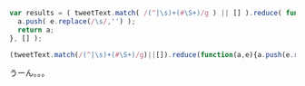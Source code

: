 ```javascript
var results = ( tweetText.match( /(^|\s)+(#\S+)/g ) || [] ).reduce( function( a, e ){
  a.push( e.replace(/\s/,'') );
  return a;
}, [] );
```

```javascript
(tweetText.match(/(^|\s)+(#\S+)/g)||[]).reduce(function(a,e){a.push(e.replace(/\s/,''));return a;},[]);
```

うーん。。。
